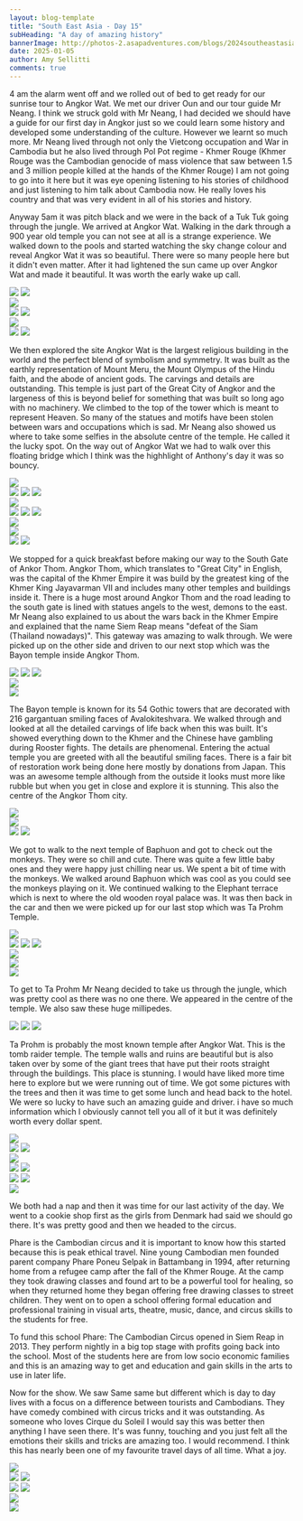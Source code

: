 ```yaml
---
layout: blog-template
title: "South East Asia - Day 15"
subHeading: "A day of amazing history"
bannerImage: http://photos-2.asapadventures.com/blogs/2024southeastasia/2025-01-05/PXL_20250104_234300798.jpg_compressed.JPEG
date: 2025-01-05
author: Amy Sellitti
comments: true
---
```


4 am the alarm went off and we rolled out of bed to get ready for our sunrise tour to Angkor Wat. We met our driver Oun and our tour guide Mr Neang. I think we struck gold with Mr Neang, I had decided we should have a guide for our first day in Angkor just so we could learn some history and developed some understanding of the culture. However we learnt so much more. Mr Neang lived through not only the Vietcong occupation and War in Cambodia but he also lived through Pol Pot regime - Khmer Rouge (Khmer Rouge was  the Cambodian genocide of mass violence that saw between 1.5 and 3 million people killed at the hands of the Khmer Rouge) I am not going to go into it here but it was eye opening listening to his stories of childhood and just listening to him talk about Cambodia now. He really loves his country and that was very evident in all of his stories and history.

Anyway 5am it was pitch black and we were in the back of a Tuk Tuk going through the jungle. We arrived at Angkor Wat. Walking in the dark through a 900 year old temple you can not see at all is a strange experience. We walked down to the pools and started watching the sky change colour and reveal Angkor Wat it was so beautiful. There were so many people here but it didn't even matter. After it had lightened the sun came up over Angkor Wat and made it beautiful. It was worth the early wake up call. 

<div class="grid-2c">
  <img src="http://photos-2.asapadventures.com/blogs/2024southeastasia/2025-01-05/PXL_20250104_224443840.NIGHT.jpg_compressed.JPEG"/>
  <img src="http://photos-2.asapadventures.com/blogs/2024southeastasia/2025-01-05/PXL_20250104_230019371.jpg_compressed.JPEG"/>
</div>
<div class="center-image"><img src="http://photos-2.asapadventures.com/blogs/2024southeastasia/2025-01-05/PXL_20250104_234300798.jpg_compressed.JPEG"/></div>
<div class="grid-2c">
  <img src="http://photos-2.asapadventures.com/blogs/2024southeastasia/2025-01-05/PXL_20250104_231436157.jpg_compressed.JPEG"/>
  <img src="http://photos-2.asapadventures.com/blogs/2024southeastasia/2025-01-05/PXL_20250104_231910800.jpg_compressed.JPEG"/>
</div>
<div class="center-image"><img src="http://photos-2.asapadventures.com/blogs/2024southeastasia/2025-01-05/PXL_20250104_235211273.jpg_compressed.JPEG"/></div>
<div class="grid-2c">
  <img src="http://photos-2.asapadventures.com/blogs/2024southeastasia/2025-01-05/PXL_20250104_235151476.MP.jpg_compressed.JPEG"/>
  <img src="http://photos-2.asapadventures.com/blogs/2024southeastasia/2025-01-05/PXL_20250104_235431775.jpg_compressed.JPEG"/>
</div>

We then explored the site Angkor Wat is the largest religious building in the world and the perfect blend of symbolism and symmetry. It was built as the earthly representation of Mount Meru, the Mount Olympus of the Hindu faith, and the abode of ancient gods. The carvings and details are outstanding. This temple is just part of the Great City of Angkor and the largeness of this is beyond belief for something that was built so long ago with no machinery. We climbed to the top of the tower which is meant to represent Heaven. So many of the statues and motifs have been stolen between wars and occupations which is sad. Mr Neang also showed us where to take some selfies in the absolute centre of the temple. He called it the lucky spot. On the way out of Angkor Wat we had to walk over this floating bridge which I think was the highhlight of Anthony's day it was so bouncy. 

<div class="center-image"><img src="http://photos-2.asapadventures.com/blogs/2024southeastasia/2025-01-05/PXL_20250105_005101216.MP.jpg_compressed.JPEG"/></div>
<div class="grid-1l-2w">
  <img src="http://photos-2.asapadventures.com/blogs/2024southeastasia/2025-01-05/PXL_20250105_012853534.jpg_compressed.JPEG"/>
  <img src="http://photos-2.asapadventures.com/blogs/2024southeastasia/2025-01-05/PXL_20250105_012852248.jpg_compressed.JPEG"/>
  <img src="http://photos-2.asapadventures.com/blogs/2024southeastasia/2025-01-05/PXL_20250105_014042406.jpg_compressed.JPEG"/>
</div>
<div class="center-image"><img src="http://photos-2.asapadventures.com/blogs/2024southeastasia/2025-01-05/PXL_20250105_013454915.MP.jpg_compressed.JPEG"/></div>
<div class="grid-3c">
  <img src="http://photos-2.asapadventures.com/blogs/2024southeastasia/2025-01-05/PXL_20250105_013619532.MP.jpg_compressed.JPEG"/>
  <img src="http://photos-2.asapadventures.com/blogs/2024southeastasia/2025-01-05/PXL_20250105_013152614.jpg_compressed.JPEG"/>
  <img src="http://photos-2.asapadventures.com/blogs/2024southeastasia/2025-01-05/PXL_20250105_014009196.MP.jpg_compressed.JPEG"/>
</div>
<div class="center-image"><img src="http://photos-2.asapadventures.com/blogs/2024southeastasia/2025-01-05/PXL_20250105_020336952.MP.jpg_compressed.JPEG"/></div>
<div class="center-image"><img src="http://photos-2.asapadventures.com/blogs/2024southeastasia/2025-01-05/PXL_20250105_020346667.MP.jpg_compressed.JPEG"/></div>
<div class="grid-2c">
  <img src="http://photos-2.asapadventures.com/blogs/2024southeastasia/2025-01-05/PXL_20250105_021300597.jpg_compressed.JPEG"/>
  <img src="http://photos-2.asapadventures.com/blogs/2024southeastasia/2025-01-05/PXL_20250105_021524006.jpg_compressed.JPEG"/>
</div>

We stopped for a quick breakfast before making our way to the South Gate of Ankor Thom. Angkor Thom, which translates to "Great City" in English, was the capital of the Khmer Empire it was build by the greatest king of the Khmer King Jayavarman VII and includes many other temples and buildings inside it. There is a huge most around Angkor Thom and the road leading to the south gate is lined with statues angels to the west, demons to the east. Mr Neang also explained to us about the wars back in the Khmer Empire and explained that the name Siem Reap means "defeat of the Siam (Thailand nowadays)". This gateway was amazing to walk through. We were picked up on the other side and driven to our next stop which was the Bayon temple inside Angkor Thom.

<div class="grid-1l-2w">
  <img src="http://photos-2.asapadventures.com/blogs/2024southeastasia/2025-01-05/PXL_20250105_030535540.jpg_compressed.JPEG"/>
  <img src="http://photos-2.asapadventures.com/blogs/2024southeastasia/2025-01-05/PXL_20250105_032009020.jpg_compressed.JPEG"/>
  <img src="http://photos-2.asapadventures.com/blogs/2024southeastasia/2025-01-05/PXL_20250105_032200152.jpg_compressed.JPEG"/>
</div>
<div class="center-image"><img src="http://photos-2.asapadventures.com/blogs/2024southeastasia/2025-01-05/PXL_20250105_032522902.jpg_compressed.JPEG"/></div>
<div class="center-image"><img src="http://photos-2.asapadventures.com/blogs/2024southeastasia/2025-01-05/PXL_20250105_033123990.MP.jpg_compressed.JPEG"/></div>

The Bayon temple is known for its 54 Gothic towers that are decorated with 216 gargantuan smiling faces of Avalokiteshvara. We walked through and looked at all the detailed carvings of life back when this was built. It's showed everything down to the Khmer and the Chinese have gambling during Rooster fights. The details are phenomenal. Entering the actual temple you are greeted with all the beautiful smiling faces. There is a fair bit of restoration work being done here mostly by donations from Japan.  This was an awesome temple although from the outside it looks must more like rubble but when you get in close and explore it is stunning. This also the centre of the Angkor Thom city.

<div class="center-image"><img src="http://photos-2.asapadventures.com/blogs/2024southeastasia/2025-01-05/PXL_20250105_040940798.MP.jpg_compressed.JPEG"/></div>
<div class="center-image"><img src="http://photos-2.asapadventures.com/blogs/2024southeastasia/2025-01-05/PXL_20250105_034145462.jpg_compressed.JPEG"/></div>
<div class="grid-2c">
  <img src="http://photos-2.asapadventures.com/blogs/2024southeastasia/2025-01-05/PXL_20250105_034801442.jpg_compressed.JPEG"/>
  <img src="http://photos-2.asapadventures.com/blogs/2024southeastasia/2025-01-05/PXL_20250105_040106714.MP.jpg_compressed.JPEG"/>
</div>

We got to walk to the next temple of Baphuon and got to check out the monkeys. They were so chill and cute. There was quite a few little baby ones and they were happy just chilling near us. We spent a bit of time with the monkeys. We walked around Baphuon which was cool as you could see the monkeys playing on it. We continued walking to the Elephant terrace which is next to where the old wooden royal palace was.  It was then back in the car and then we were picked up for our last stop which was Ta Prohm Temple.

<div class="center-image"><img src="http://photos-2.asapadventures.com/blogs/2024southeastasia/2025-01-05/PXL_20250105_041616807.jpg_compressed.JPEG"/></div>
<div class="grid-1l-2w">
  <img src="http://photos-2.asapadventures.com/blogs/2024southeastasia/2025-01-05/PXL_20250105_042451203.jpg_compressed.JPEG"/>
  <img src="http://photos-2.asapadventures.com/blogs/2024southeastasia/2025-01-05/PXL_20250105_042152620.jpg_compressed.JPEG"/>
  <img src="http://photos-2.asapadventures.com/blogs/2024southeastasia/2025-01-05/PXL_20250105_042616704.jpg_compressed.JPEG"/>
</div>
<div class="center-image"><img src="http://photos-2.asapadventures.com/blogs/2024southeastasia/2025-01-05/PXL_20250105_043036351.jpg_compressed.JPEG"/></div>

<div class="center-image"><img src="http://photos-2.asapadventures.com/blogs/2024southeastasia/2025-01-05/PXL_20250105_044819410.jpg_compressed.JPEG"/></div>
<div class="center-image"><img src="http://photos-2.asapadventures.com/blogs/2024southeastasia/2025-01-05/PXL_20250105_043357390.jpg_compressed.JPEG"/></div>

To get to Ta Prohm Mr Neang decided to take us through the jungle, which was pretty cool as there was no one there.  We appeared in the centre of the temple. We also saw these huge millipedes. 

<div class="grid-1l-2w">
  <img src="http://photos-2.asapadventures.com/blogs/2024southeastasia/2025-01-05/PXL_20250105_051443501.MP.jpg_compressed.JPEG"/>
  <img src="http://photos-2.asapadventures.com/blogs/2024southeastasia/2025-01-05/PXL_20250105_051438371.jpg_compressed.JPEG"/>
  <img src="http://photos-2.asapadventures.com/blogs/2024southeastasia/2025-01-05/PXL_20250105_051302008.jpg_compressed.JPEG"/>
</div>

Ta Prohm is probably the most known temple  after Angkor Wat. This is the tomb raider temple.  The temple  walls and ruins are beautiful but is also taken over by some of the giant trees that have put their roots straight through the buildings.  This place is stunning. I would have liked more time here to explore but we were running out of time. We got some pictures with the trees and then it was time to get some lunch and head back to the hotel. We were so lucky to have such an amazing guide and driver. i have so much information which I obviously cannot tell you all of it but it was definitely worth every dollar spent. 

<div class="center-image"><img src="http://photos-2.asapadventures.com/blogs/2024southeastasia/2025-01-05/PXL_20250105_053537942.jpg_compressed.JPEG"/></div>
<div class="grid-2c">
  <img src="http://photos-2.asapadventures.com/blogs/2024southeastasia/2025-01-05/PXL_20250105_054003206.PANO.jpg_compressed.JPEG"/>
  <img src="http://photos-2.asapadventures.com/blogs/2024southeastasia/2025-01-05/PXL_20250105_054402424.jpg_compressed.JPEG"/>
</div>
<div class="center-image"><img src="http://photos-2.asapadventures.com/blogs/2024southeastasia/2025-01-05/PXL_20250105_054513713.PANO.jpg_compressed.JPEG"/></div>
<div class="grid-2c">
  <img src="http://photos-2.asapadventures.com/blogs/2024southeastasia/2025-01-05/PXL_20250105_054726180.jpg_compressed.JPEG"/>
  <img src="http://photos-2.asapadventures.com/blogs/2024southeastasia/2025-01-05/PXL_20250105_055038142.jpg_compressed.JPEG"/>
</div>
<div class="grid-2c">
  <img src="http://photos-2.asapadventures.com/blogs/2024southeastasia/2025-01-05/PXL_20250105_055053131.jpg_compressed.JPEG"/>
  <img src="http://photos-2.asapadventures.com/blogs/2024southeastasia/2025-01-05/PXL_20250105_055324347.jpg_compressed.JPEG"/>
</div>
<div class="center-image"><img src="http://photos-2.asapadventures.com/blogs/2024southeastasia/2025-01-05/PXL_20250105_055712962.jpg_compressed.JPEG"/></div>

We both had a nap and then it was time for our last activity of the day. We went to a cookie shop first as the girls from Denmark had said we should go there. It's was pretty good and then we headed to the circus.

Phare is the Cambodian circus and it is important to know how this started because this is peak ethical travel. Nine young Cambodian men founded parent company Phare Poneu Selpak in Battambang in 1994, after returning home from a refugee camp after the fall of the Khmer Rouge. At the camp they took drawing classes and found art to be a powerful tool for healing, so when they returned home they began offering free drawing classes to street children. They went on to open a school offering formal education and professional training in visual arts, theatre, music, dance, and circus skills to the students for free.

To fund this school Phare: The Cambodian Circus opened in Siem Reap in 2013. They perform nightly in a big top stage with profits going back into the school. Most of the students here are from low socio economic families and this is an amazing way to get and education and gain skills in the arts to use in later life. 

Now for the show. We saw Same same but different which is day to day lives with a focus on a difference between tourists and Cambodians. They have comedy combined with circus tricks and it was outstanding. As someone who loves Cirque du Soleil I would say this was better then anything I have seen there. It's was funny, touching and you just felt all the emotions their skills and tricks are amazing too. I would recommend. I think this has nearly been one of my favourite travel days of all time. What a joy.

<div class="center-image"><img src="http://photos-2.asapadventures.com/blogs/2024southeastasia/2025-01-05/PXL_20250105_123551162.MP.jpg_compressed.JPEG"/></div>
<div class="grid-2c">
  <img src="http://photos-2.asapadventures.com/blogs/2024southeastasia/2025-01-05/PXL_20250105_125623657.jpg_compressed.JPEG"/>
  <img src="http://photos-2.asapadventures.com/blogs/2024southeastasia/2025-01-05/PXL_20250105_130643927.jpg_compressed.JPEG"/>
</div>
<div class="grid-2c">
  <img src="http://photos-2.asapadventures.com/blogs/2024southeastasia/2025-01-05/PXL_20250105_131037505.jpg_compressed.JPEG"/>
  <img src="http://photos-2.asapadventures.com/blogs/2024southeastasia/2025-01-05/PXL_20250105_131459710.jpg_compressed.JPEG"/>
</div>
<div class="center-image"><img src="http://photos-2.asapadventures.com/blogs/2024southeastasia/2025-01-05/PXL_20250105_132610728.MP.jpg_compressed.JPEG"/></div>
<div class="center-image"><img src="http://photos-2.asapadventures.com/blogs/2024southeastasia/2025-01-05/PXL_20250105_133538019.MP.jpg_compressed.JPEG"/></div>



